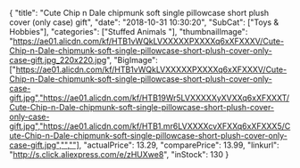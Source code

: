 {
	"title": "Cute Chip n Dale chipmunk soft single pillowcase short plush cover (only case) gift",
	"date": "2018-10-31 10:30:20",
	"SubCat": ["Toys & Hobbies"],
	"categories": ["Stuffed Animals "],
	"thumbnailImage": "https://ae01.alicdn.com/kf/HTB1vWQkLVXXXXXPXXXXq6xXFXXXV/Cute-Chip-n-Dale-chipmunk-soft-single-pillowcase-short-plush-cover-only-case-gift.jpg_220x220.jpg",
	"BigImage": ["https://ae01.alicdn.com/kf/HTB1vWQkLVXXXXXPXXXXq6xXFXXXV/Cute-Chip-n-Dale-chipmunk-soft-single-pillowcase-short-plush-cover-only-case-gift.jpg","https://ae01.alicdn.com/kf/HTB19Wr5LVXXXXXyXVXXq6xXFXXXT/Cute-Chip-n-Dale-chipmunk-soft-single-pillowcase-short-plush-cover-only-case-gift.jpg","https://ae01.alicdn.com/kf/HTB1.mr6LVXXXXcvXFXXq6xXFXXX5/Cute-Chip-n-Dale-chipmunk-soft-single-pillowcase-short-plush-cover-only-case-gift.jpg","",""],
	"actualPrice": 13.29,
	"comparePrice": 13.99,
	"linkurl": "http://s.click.aliexpress.com/e/zHUXwe8",
	"inStock": 130
}
